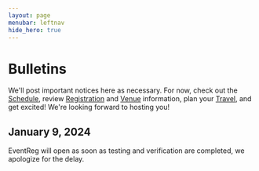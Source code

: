 ```yaml
---
layout: page
menubar: leftnav
hide_hero: true
---
```


# Bulletins

We'll post important notices here as necessary. For now, check out the [Schedule](/schedule), review [Registration](/registration) and [Venue](/venues) information, plan your [Travel](/travel), and get excited! We're looking forward to hosting you!

<!-- ## January 11, 2024

Registration is now open on [EventReg](https://eventreg.orienteeringusa.org/eventregister/register/start/jn2024)! -->

## January 9, 2024

EventReg will open as soon as testing and verification are completed, we apologize for the delay.